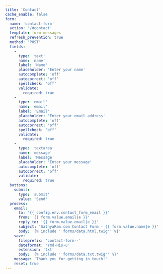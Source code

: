 ```yaml
---
title: 'Contact'
cache_enable: false
form:
  name: 'contact-form'
  action: '/#contact'
  template: form-messages
  refresh_prevention: true
  method: 'POST'
  fields:
    -
      type: 'text'
      name: 'name'
      label: 'Name'
      placeholder: 'Enter your name'
      autocomplete: 'off'
      autocorrect: 'off'
      spellcheck: 'off'
      validate:
        required: true
    -
      type: 'email'
      name: 'email'
      label: 'Email'
      placeholder: 'Enter your email address'
      autocomplete: 'off'
      autocorrect: 'off'
      spellcheck: 'off'
      validate:
        required: true
    -
      type: 'textarea'
      name: 'message'
      label: 'Message'
      placeholder: 'Enter your message'
      autocomplete: 'off'
      autocorrect: 'off'
      validate:
        required: true
  buttons:
    submit:
      type: 'submit'
      value: 'Send'
  process:
    email:
      to: '{{ config.env.contact_form_email }}'
      from: '{{ form.value.email|e }}'
      reply_to: '{{ form.value.email|e }}'
      subject: 'SathyaRam.com Contact Form - {{ form.value.name|e }}'
      body: '{% include ''forms/data.html.twig'' %}'
    save:
      fileprefix: 'contact-form--'
      dateformat: 'Ymd-His-u'
      extension: 'txt'
      body: '{% include ''forms/data.txt.twig'' %}'
    message: 'Thank you for getting in touch!'
    reset: true
---
```

